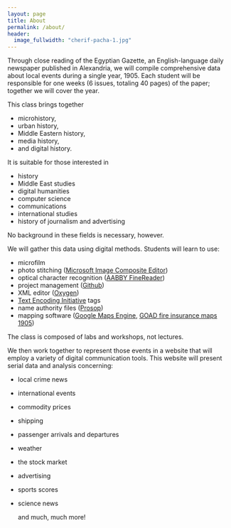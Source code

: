 ```yaml
---
layout: page
title: About
permalink: /about/
header:
  image_fullwidth: "cherif-pacha-1.jpg"
---
```


Through close reading of the Egyptian Gazette, an English-language daily newspaper published in Alexandria, we will compile comprehensive data about local events during a single year, 1905. Each student will be responsible for one weeks (6 issues, totaling 40 pages) of the paper; together we will cover the year.

This class brings together 

* microhistory, 
* urban history, 
* Middle Eastern history, 
* media history,
* and digital history. 

It is suitable for those interested in

* history 
* Middle East studies 
* digital humanities
* computer science
* communications
* international studies
* history of journalism and advertising

No background in these fields is necessary, however.
	
We will gather this data using digital methods. Students will learn to use:

* microfilm
* photo stitching ([Microsoft Image Composite Editor](http://research.microsoft.com/en-us/um/redmond/groups/ivm/ICE/))
* optical character recognition ([AABBY FineReader](http://finereader.abbyy.com/))
* project management ([Github](https://github.com/dig-eg-gaz))
* XML editor ([Oxygen](https://www.oxygenxml.com/))
* [Text Encoding Initiative](http://www.tei-c.org/index.xml) tags 
* name authority files ([Prosop](http://prosop.org/))
* mapping software ([Google Maps Engine](http://mapsengine.google.com/), [GOAD fire insurance maps 1905](http://pds.lib.harvard.edu/pds/view/15525296?n=21&imagesize=1200&jp2Res=0.125&printThumbnails=no))

The class is composed of labs and workshops, not lectures.
	
We then work together to represent those events in a website that will employ a variety of digital communication tools. This website will present serial data and analysis concerning:

* local crime news
* international events 
* commodity prices
* shipping
* passenger arrivals and departures
* weather
* the stock market
* advertising
* sports scores
* science news

    and much, much more!